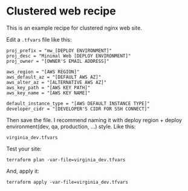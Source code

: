 # Clustered web recipe

This is an example recipe for clustered nginx web site.

Edit a `.tfvars` file like this:

    proj_prefix = "mw_[DEPLOY ENVIRONMENT]"
    proj_desc = "Minimal Web [DEPLOY ENVIRONMENT]"
    proj_owner = "[OWNER'S EMAIL ADDRESS]"

    aws_region = "[AWS REGION]"
    aws_default_az = "[DEFAULT AWS AZ]"
    aws_alter_az = "[ALTERNATIVE AWS AZ]"
    aws_key_path = "[AWS KEY PATH]"
    aws_key_name = "[AWS KEY NAME]"

    default_instance_type = "[AWS DEFAULT INSTANCE TYPE]"
    developer_cidr = "[DEVELOPER'S CIDR FOR SSH CONNECT]"


Then save the file. I recommend naming it with deploy region + deploy
environment(dev, qa, production, ...) style. Like this:

    virginia_dev.tfvars

Test your site:

    terraform plan -var-file=virginia_dev.tfvars

And, apply it:

    terraform apply -var-file=virginia_dev.tfvars
